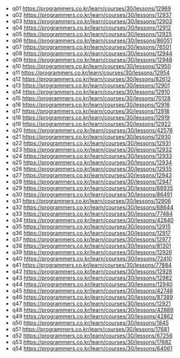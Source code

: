 # 
- q01 https://programmers.co.kr/learn/courses/30/lessons/12969
- q02 https://programmers.co.kr/learn/courses/30/lessons/12937
- q03 https://programmers.co.kr/learn/courses/30/lessons/12903
- q04 https://programmers.co.kr/learn/courses/30/lessons/12912
- q05 https://programmers.co.kr/learn/courses/30/lessons/12925
- q06 https://programmers.co.kr/learn/courses/30/lessons/86051
- q07 https://programmers.co.kr/learn/courses/30/lessons/76501
- q08 https://programmers.co.kr/learn/courses/30/lessons/12944
- q09 https://programmers.co.kr/learn/courses/30/lessons/12948
- q10 https://programmers.co.kr/learn/courses/30/lessons/12950
- q11 https://programmers.co.kr/learn/courses/30/lessons/12954
- q12 https://programmers.co.kr/learn/courses/30/lessons/82612
- q13 https://programmers.co.kr/learn/courses/30/lessons/12901
- q14 https://programmers.co.kr/learn/courses/30/lessons/12910
- q15 https://programmers.co.kr/learn/courses/30/lessons/70128
- q16 https://programmers.co.kr/learn/courses/30/lessons/12916
- q17 https://programmers.co.kr/learn/courses/30/lessons/12918
- q18 https://programmers.co.kr/learn/courses/30/lessons/12919
- q19 https://programmers.co.kr/learn/courses/30/lessons/12922
- q20 https://programmers.co.kr/learn/courses/30/lessons/42576
- q21 https://programmers.co.kr/learn/courses/30/lessons/12930
- q22 https://programmers.co.kr/learn/courses/30/lessons/12931
- q23 https://programmers.co.kr/learn/courses/30/lessons/12932
- q24 https://programmers.co.kr/learn/courses/30/lessons/12933
- q25 https://programmers.co.kr/learn/courses/30/lessons/12934
- q26 https://programmers.co.kr/learn/courses/30/lessons/12935
- q27 https://programmers.co.kr/learn/courses/30/lessons/12943
- q28 https://programmers.co.kr/learn/courses/30/lessons/12947
- q29 https://programmers.co.kr/learn/courses/30/lessons/68935
- q30 https://programmers.co.kr/learn/courses/30/lessons/86491
- q31 https://programmers.co.kr/learn/courses/30/lessons/12906
- q32 https://programmers.co.kr/learn/courses/30/lessons/68644
- q33 https://programmers.co.kr/learn/courses/30/lessons/77484
- q34 https://programmers.co.kr/learn/courses/30/lessons/42840
- q35 https://programmers.co.kr/learn/courses/30/lessons/12915
- q36 https://programmers.co.kr/learn/courses/30/lessons/12917
- q37 https://programmers.co.kr/learn/courses/30/lessons/12977
- q38 https://programmers.co.kr/learn/courses/30/lessons/81301
- q39 https://programmers.co.kr/learn/courses/30/lessons/12926
- q40 https://programmers.co.kr/learn/courses/30/lessons/72410
- q41 https://programmers.co.kr/learn/courses/30/lessons/77884
- q42 https://programmers.co.kr/learn/courses/30/lessons/12928
- q43 https://programmers.co.kr/learn/courses/30/lessons/12982
- q44 https://programmers.co.kr/learn/courses/30/lessons/12940
- q45 https://programmers.co.kr/learn/courses/30/lessons/42748
- q46 https://programmers.co.kr/learn/courses/30/lessons/87389
- q47 https://programmers.co.kr/learn/courses/30/lessons/12921
- q48 https://programmers.co.kr/learn/courses/30/lessons/42889
- q49 https://programmers.co.kr/learn/courses/30/lessons/42862
- q50 https://programmers.co.kr/learn/courses/30/lessons/1845
- q51 https://programmers.co.kr/learn/courses/30/lessons/17681
- q52 https://programmers.co.kr/learn/courses/30/lessons/67256
- q53 https://programmers.co.kr/learn/courses/30/lessons/17682
- q54 https://programmers.co.kr/learn/courses/30/lessons/64061